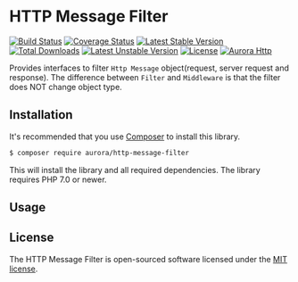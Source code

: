 HTTP Message Filter
==================
[![Build Status](https://travis-ci.org/aurorahttp/http-message-filter.svg)](https://travis-ci.org/aurorahttp/http-message-filter)
[![Coverage Status](https://coveralls.io/repos/github/aurora/http-message-filter/badge.svg?branch=master)](https://coveralls.io/github/aurora/http-message-filter?branch=master)
[![Latest Stable Version](https://poser.pugx.org/aurora/http-message-filter/v/stable.svg)](https://packagist.org/packages/aurora/http-message-filter)
[![Total Downloads](https://poser.pugx.org/aurora/http-message-filter/downloads.svg)](https://packagist.org/packages/aurora/http-message-filter) 
[![Latest Unstable Version](https://poser.pugx.org/aurora/http-message-filter/v/unstable.svg)](https://packagist.org/packages/aurora/http-message-filter)
[![License](https://poser.pugx.org/aurora/http-message-filter/license.svg)](https://packagist.org/packages/aurora/http-message-filter)
[![Aurora Http](https://img.shields.io/badge/Powered_by-Aurora_Http-green.svg?style=flat)](https://aurora.com/)

Provides interfaces to filter `Http Message` object(request, server request and response). 
The difference between `Filter` and `Middleware` is that the filter does NOT change object type.

Installation
------------
It's recommended that you use [Composer](https://getcomposer.org/) to install this library.

```bash
$ composer require aurora/http-message-filter
```

This will install the library and all required dependencies. The library requires PHP 7.0 or newer.

Usage
-----

License
-------
The HTTP Message Filter is open-sourced software licensed under the [MIT license](http://opensource.org/licenses/MIT).
